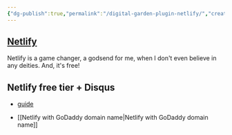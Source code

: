 ```yaml
---
{"dg-publish":true,"permalink":"/digital-garden-plugin-netlify/","created":"","updated":""}
---
```


## [Netlify](https://www.netlify.com/)
Netlify is a game changer, a godsend for me, when I don't even believe in any deities. And, it's free!

## Netlify free tier + Disqus
- [guide](https://zapier.com/apps/disqus/integrations/netlify)

- [[Netlify with GoDaddy domain name\|Netlify with GoDaddy domain name]]
